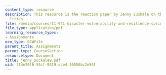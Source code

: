 ```yaml
---
content_type: resource
description: This resource is the reaction paper by Jenny Suckale on the topic 'Resilient
  Cities'.
file: /media/courses/11-941-disaster-vulnerability-and-resilience-spring-2005/f14e20f654cf9319ace436550bc2e54f_jenny_suckale9.pdf
file_type: application/pdf
learning_resource_types:
- Assignments
ocw_type: OCWFile
parent_title: Assignments
parent_type: CourseSection
resourcetype: Document
title: jenny_suckale9.pdf
uid: f14e20f6-54cf-9319-ace4-36550bc2e54f
---
```

